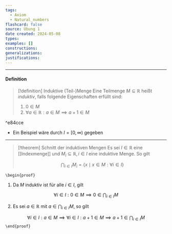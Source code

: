```yaml
---
tags:
  - Axiom
  - Natural_numbers
flashcard: false
source: Übung 1
date created: 2024-05-08
types: 
examples: []
constructions: 
generalizations: 
justifications:
---
```

***
#### Definition

> [!definition] Induktive (Teil-)Menge
> Eine Teilmenge $M \subseteq \mathbb{R}$ heißt *induktiv*, falls folgende Eigenschaften erfüllt sind:
> 
> 1. $0 \in M$
> 2. $\forall a \in \mathbb{R} : a \in M \implies a + 1 \in M$

^e84cce

- Ein Beispiel wäre durch $I = [0, \infty)$ gegeben

***

> [!theorem] Schnitt der induktiven Mengen
> Es sei $I \in \mathbb{R}$ eine [[Indexmenge]] und $M_{i} \subseteq \mathbb{R}, i \in I$ eine induktive Menge. So gilt
> 
> $$
> \bigcap_{i \in I} M_{i} = \{ x \mid x \in M : \forall i \in I \}
> $$

`\begin{proof}`
1. Da $M$ induktiv ist für alle $i \in I$, gilt

$$
\forall i \in I : 0 \in M \implies 0 \in \bigcap_{i \in I} M
$$

2. Es sei $a \in \mathbb{R}$ mit $a \in \bigcap_{i \in I} M$, so gilt

$$
\forall i \in I : a \in M
\implies \forall i \in I : a + 1 \in M
\implies a + 1 \in \bigcap_{i \in I} M
$$
`\end{proof}`